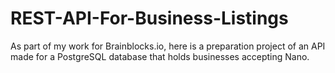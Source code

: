 # REST-API-For-Business-Listings
As part of my work for Brainblocks.io, here is a preparation project of an API made for a PostgreSQL database that holds businesses accepting Nano.
